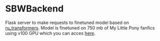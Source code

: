 # SBWBackend
Flask server to make requests to finetuned model based on [ru_transformers](https://github.com/mgrankin/ru_transformers).
Model is finetuned on 750 mb of My Little Pony fanfics using v100 GPU which you can acces [here](https://cloud.monetka.name/s/B9iYgYAYgan6fWD/download).
